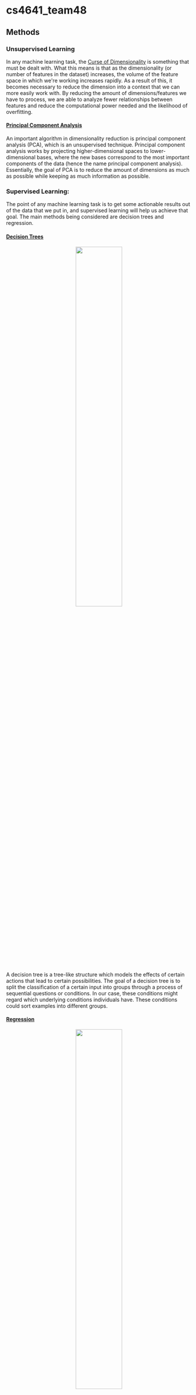 # cs4641_team48
## Methods
### Unsupervised Learning
In any machine learning task, the [Curse of Dimensionality](https://en.wikipedia.org/wiki/Curse_of_dimensionality) is
something that must be dealt with.
What this means is that as the dimensionality (or number of features in the dataset) increases,
the volume of the feature space in which we're working increases rapidly.
As a result of this, it becomes necessary to reduce the dimension into a context that we can more easily work with.
By reducing the amount of dimensions/features we have to process, we are able to analyze fewer relationships between
features and reduce the computational power needed and the likelihood of overfitting.

#### [Principal Component Analysis](https://en.wikipedia.org/wiki/Principal_component_analysis)
An important algorithm in dimensionality reduction is principal component analysis (PCA),
which is an unsupervised technique.
Principal component analysis works by projecting higher-dimensional spaces to lower-dimensional bases, where the new
bases correspond to the most important components of the data (hence the name principal component analysis).
Essentially, the goal of PCA is to reduce the amount of dimensions as much as possible
while keeping as much information as possible.

### Supervised Learning:
The point of any machine learning task is to get some actionable results out of the data that we put in,
and supervised learning will help us achieve that goal.
The main methods being considered are decision trees and regression.

#### [Decision Trees](https://en.wikipedia.org/wiki/Decision_tree)
<p align="center">
  <img src="https://miro.medium.com/max/1000/0*YlmscpNST8MY7yzw.png" width = 50%/>
</p>
A decision tree is a tree-like structure which models the effects of
certain actions that lead to certain possibilities.
The goal of a decision tree is to split the classification of a certain input into groups
through a process of sequential questions or conditions.
In our case, these conditions might regard which underlying conditions individuals have.
These conditions could sort examples into different groups.

#### [Regression](https://en.wikipedia.org/wiki/Regression_analysis)
<p align="center">
  <img src="https://upload.wikimedia.org/wikipedia/commons/thumb/3/3a/Linear_regression.svg/1200px-Linear_regression.svg.png" width = 50%/>
</p>
Regression analysis is a way to approximate the relationship between our dependent variable
and our independent variables.
The most basic form of regression is univariate linear regression, in which one tries to fit a straight line
that captures the relationship between one dependent and one independent variable.
In our case, we'll be trying to build an algorithm that learns the relationships between some continuous, numerical
output and the input features (different attributes of patients).
By using regression, we could be able to return some percentage chance of developing a serious illness
based on the combination of COVID-19 with other risk factors (our inputs).